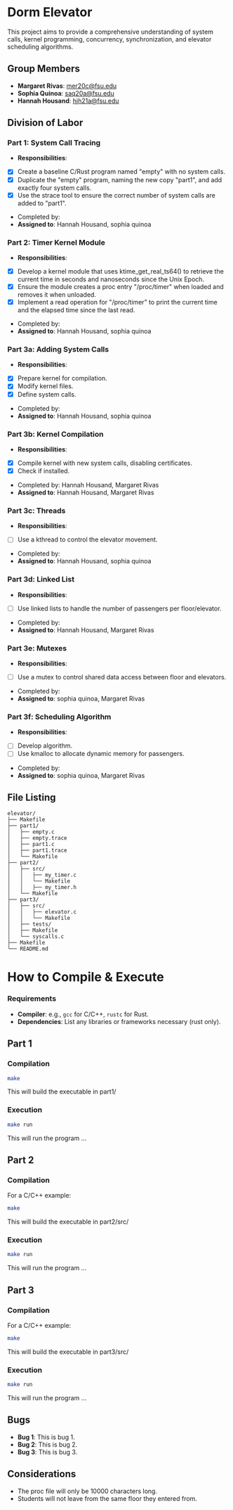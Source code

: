 # Dorm Elevator

This project aims to provide a comprehensive understanding of system calls, kernel programming, concurrency, synchronization, and elevator scheduling algorithms. 

## Group Members
- **Margaret Rivas**: mer20c@fsu.edu
- **Sophia Quinoa**: saq20a@fsu.edu
- **Hannah Housand**: hjh21a@fsu.edu

## Division of Labor

### Part 1: System Call Tracing
- **Responsibilities**:
- [X] Create a baseline C/Rust program named "empty" with no system calls.
- [X] Duplicate the "empty" program, naming the new copy "part1", and add exactly four system calls.
- [X] Use the strace tool to ensure the correct number of system calls are added to "part1".
- Completed by:
- **Assigned to**: Hannah Housand, sophia quinoa


### Part 2: Timer Kernel Module
- **Responsibilities**:
- [X] Develop a kernel module that uses ktime_get_real_ts64() to retrieve the current time in seconds and nanoseconds since the Unix Epoch.
- [X] Ensure the module creates a proc entry "/proc/timer" when loaded and removes it when unloaded.
- [X] Implement a read operation for "/proc/timer" to print the current time and the elapsed time since the last read.
- Completed by:
- **Assigned to**: Hannah Housand, sophia quinoa

### Part 3a: Adding System Calls
- **Responsibilities**:
- [X] Prepare kernel for compilation.
- [X] Modify kernel files.
- [X] Define system calls.
- Completed by:
- **Assigned to**: Hannah Housand, sophia quinoa

### Part 3b: Kernel Compilation
- **Responsibilities**:
- [X] Compile kernel with new system calls, disabling certificates.
- [X] Check if installed.
- Completed by: Hannah Housand, Margaret Rivas
- **Assigned to**: Hannah Housand, Margaret Rivas


### Part 3c: Threads
- **Responsibilities**:
- [ ] Use a kthread to control the elevator movement.
- Completed by:
- **Assigned to**: Hannah Housand, sophia quinoa

### Part 3d: Linked List
- **Responsibilities**:
- [ ] Use linked lists to handle the number of passengers per floor/elevator.
- Completed by:
- **Assigned to**: Hannah Housand, Margaret Rivas

### Part 3e: Mutexes
- **Responsibilities**:
- [ ] Use a mutex to control shared data access between floor and elevators.
- Completed by:
- **Assigned to**: sophia quinoa, Margaret Rivas

### Part 3f: Scheduling Algorithm
- **Responsibilities**:
- [ ] Develop algorithm.
- [ ] Use kmalloc to allocate dynamic memory for passengers.
- Completed by:
- **Assigned to**: sophia quinoa, Margaret Rivas

## File Listing
```
elevator/
├── Makefile
├── part1/
│   ├── empty.c
│   ├── empty.trace
│   ├── part1.c
│   ├── part1.trace
│   └── Makefile
├── part2/
│   ├── src/
│   │   ├── my_timer.c
│   │   └── Makefile
│   │   ├── my_timer.h
│   └── Makefile
├── part3/
│   ├── src/
│   │   ├── elevator.c
│   │   └── Makefile
│   ├── tests/
│   ├── Makefile
│   └── syscalls.c
├── Makefile
└── README.md

```
# How to Compile & Execute

### Requirements
- **Compiler**: e.g., `gcc` for C/C++, `rustc` for Rust.
- **Dependencies**: List any libraries or frameworks necessary (rust only).

## Part 1

### Compilation
```bash
make
```
This will build the executable in part1/
### Execution
```bash
make run
```
This will run the program ...

## Part 2

### Compilation
For a C/C++ example:
```bash
make
```
This will build the executable in part2/src/
### Execution
```bash
make run
```
This will run the program ...


## Part 3

### Compilation
For a C/C++ example:
```bash
make
```
This will build the executable in part3/src/
### Execution
```bash
make run
```
This will run the program ...


## Bugs
- **Bug 1**: This is bug 1.
- **Bug 2**: This is bug 2.
- **Bug 3**: This is bug 3.

## Considerations
- The proc file will only be 10000 characters long.
- Students will not leave from the same floor they entered from.
